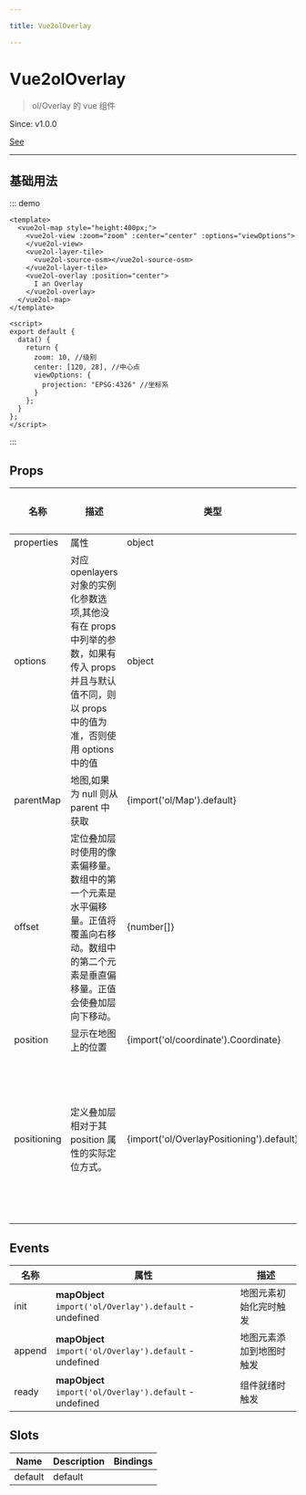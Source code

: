 ```yaml
---

title: Vue2olOverlay

---
```


# Vue2olOverlay

> ol/Overlay 的 vue 组件

Since: v1.0.0

[See](https://openlayers.org/en/latest/apidoc/module-ol_Overlay-Overlay.html)

---

## 基础用法

::: demo

```vue
<template>
  <vue2ol-map style="height:400px;">
    <vue2ol-view :zoom="zoom" :center="center" :options="viewOptions">
    </vue2ol-view>
    <vue2ol-layer-tile>
      <vue2ol-source-osm></vue2ol-source-osm>
    </vue2ol-layer-tile>
    <vue2ol-overlay :position="center">
      I an Overlay
    </vue2ol-overlay>
  </vue2ol-map>
</template>

<script>
export default {
  data() {
    return {
      zoom: 10, //级别
      center: [120, 28], //中心点
      viewOptions: {
        projection: "EPSG:4326" //坐标系
      }
    };
  }
};
</script>
```

:::

## Props

| 名称        | 描述                                                                                                                                                  | 类型                                      | 取值范围                                                                                                                                         | 默认值 |
| ----------- | ----------------------------------------------------------------------------------------------------------------------------------------------------- | ----------------------------------------- | ------------------------------------------------------------------------------------------------------------------------------------------------ | ------ |
| properties  | 属性                                                                                                                                                  | object                                    | -                                                                                                                                                |        |
| options     | 对应 openlayers 对象的实例化参数选项,其他没有在 props 中列举的参数，如果有传入 props 并且与默认值不同，则以 props 中的值为准，否则使用 options 中的值 | object                                    | -                                                                                                                                                |        |
| parentMap   | 地图,如果为 null 则从 parent 中获取                                                                                                                   | {import('ol/Map').default}                | -                                                                                                                                                |        |
| offset      | 定位叠加层时使用的像素偏移量。数组中的第一个元素是水平偏移量。正值将覆盖向右移动。数组中的第二个元素是垂直偏移量。正值会使叠加层向下移动。            | {number[]}                                | -                                                                                                                                                |        |
| position    | 显示在地图上的位置                                                                                                                                    | {import('ol/coordinate').Coordinate}      | -                                                                                                                                                |        |
| positioning | 定义叠加层相对于其 position 属性的实际定位方式。                                                                                                      | {import('ol/OverlayPositioning').default} | `"bottom-left"\| "bottom-center"\| "bottom-right"\| "center-left"\| "center-center"\| "center-right"\| "top-left"\| "top-center"\| "top-right";` |        |

## Events

| 名称   | 属性                                                     | 描述                     |
| ------ | -------------------------------------------------------- | ------------------------ |
| init   | **mapObject** `import('ol/Overlay').default` - undefined | 地图元素初始化完时触发   |
| append | **mapObject** `import('ol/Overlay').default` - undefined | 地图元素添加到地图时触发 |
| ready  | **mapObject** `import('ol/Overlay').default` - undefined | 组件就绪时触发           |

## Slots

| Name    | Description | Bindings |
| ------- | ----------- | -------- |
| default | default     |          |
